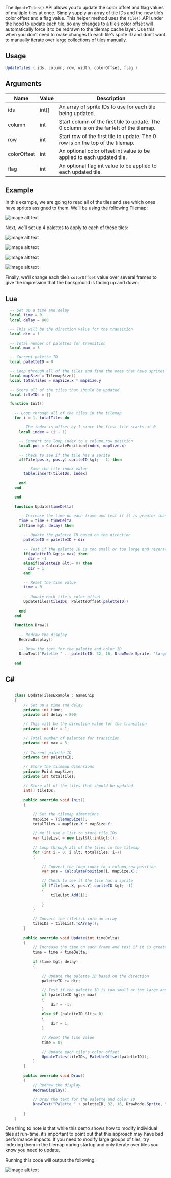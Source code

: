 The `UpdateTiles()` API allows you to update the color offset and flag values of multiple tiles at once. Simply supply an array of tile IDs and the new tile’s color offset and a flag value. This helper method uses the `Tile()` API under the hood to update each tile, so any changes to a tile’s color offset will automatically force it to be redrawn to the tilemap cache layer. Use this when you don’t need to make changes to each tile’s sprite ID and don’t want to manually iterate over large collections of tiles manually.

## Usage

```csharp
UpdateTiles ( ids, column, row, width, colorOffset, flag )
```

## Arguments

| Name        | Value   | Description                                                                                 |
|-------------|---------|---------------------------------------------------------------------------------------------|
| ids         | int\[\] | An array of sprite IDs to use for each tile being updated\.                                 |
| column      | int     | Start column of the first tile to update\. The 0 column is on the far left of the tilemap\. |
| row         | int     | Start row of the first tile to update\. The 0 row is on the top of the tilemap\.            |
| colorOffset | int     | An optional color offset int value to be applied to each updated tile\.                     |
| flag        | int     | An optional flag int value to be applied to each updated tile\.                             |

## Example

In this example, we are going to read all of the tiles and see which ones have sprites assigned to them. We’ll be using the following Tilemap:

![image alt text](images/UpdateTiles_image_0.png)

Next, we’ll set up 4 palettes to apply to each of these tiles:

![image alt text](images/UpdateTiles_image_1.png)

![image alt text](images/UpdateTiles_image_2.png)

![image alt text](images/UpdateTiles_image_3.png)

![image alt text](images/UpdateTiles_image_4.png)

Finally, we’ll change each tile’s `colorOffset` value over several frames to give the impression that the background is fading up and down:



## Lua

```lua
  -- Set up a time and delay
  local time = 0
  local delay = 800

  -- This will be the direction value for the transition
  local dir = 1

  -- Total number of palettes for transition
  local max = 3

  -- Current palette ID
  local paletteID = 0

  -- Loop through all of the tiles and find the ones that have sprites
  local mapSize = TilemapSize()
  local totalTiles = mapSize.x * mapSize.y

  -- Store all of the tiles that should be updated
  local tileIDs = {}

  function Init()

    -- Loop through all of the tiles in the tilemap
    for i = 1, totalTiles do

      -- The index is offset by 1 since the first tile starts at 0
      local index = (i - 1)

      -- Convert the loop index to a column,row position
      local pos = CalculatePosition(index, mapSize.x)

      -- Check to see if the tile has a sprite
      if(Tile(pos.x, pos.y).spriteID &gt; - 1) then

        -- Save the tile index value
        table.insert(tileIDs, index)

      end
    end

	end
    
    function Update(timeDelta)
    
      -- Increase the time on each frame and test if it is greater than the delay
      time = time + timeDelta
      if(time &gt; delay) then
    
        -- Update the palette ID based on the direction
        paletteID = paletteID + dir
    
        -- Test if the palette ID is too small or too large and reverse the direction
        if(paletteID &gt;= max) then
          dir = -1
        elseif(paletteID &lt;= 0) then
          dir = 1
        end
    
        -- Reset the time value
        time = 0
    
        -- Update each tile's color offset
        UpdateTiles(tileIDs, PaletteOffset(paletteID))
    
      end
    end
    
    function Draw()
    
      -- Redraw the display
      RedrawDisplay()
    
      -- Draw the text for the palette and color ID
      DrawText("Palette " .. paletteID, 32, 16, DrawMode.Sprite, "large", 15)
    
    end
```



## C#

```csharp

    class UpdateTilesExample : GameChip
    {
        // Set up a time and delay
        private int time;
        private int delay = 800;
    
        // This will be the direction value for the transition
        private int dir = 1;
    
        // Total number of palettes for transition
        private int max = 3;
    
        // Current palette ID
        private int paletteID;
    
        // Store the tilemap dimensions
        private Point mapSize;
        private int totalTiles;
    
        // Store all of the tiles that should be updated
        int[] tileIDs;
    
        public override void Init()
        {
    
            // Set the tilemap dimensions
            mapSize = TilemapSize();
            totalTiles = mapSize.X * mapSize.Y;
    
            // We'll use a list to store tile IDs
            var tileList = new List&lt;int&gt;();
    
            // Loop through all of the tiles in the tilemap
            for (int i = 0; i &lt; totalTiles; i++)
            {
           
                // Convert the loop index to a column,row position
                var pos = CalculatePosition(i, mapSize.X);
    
                // Check to see if the tile has a sprite
                if (Tile(pos.X, pos.Y).spriteID &gt; -1)
                {
                    tileList.Add(i);
    
                }
            }
    
            // Convert the tileList into an array
            tileIDs = tileList.ToArray();
        }
    
        public override void Update(int timeDelta)
        {
            // Increase the time on each frame and test if it is greater than the delay
            time = time + timeDelta;
    
            if (time &gt; delay)
            {
    
                // Update the palette ID based on the direction
                paletteID += dir;
    
                // Test if the palette ID is too small or too large and reverse the direction
                if (paletteID &gt;= max)
                {
                    dir = -1;
                }
                else if (paletteID &lt;= 0)
                {
                    dir = 1;
                }
    
                // Reset the time value
                time = 0;
    
                // Update each tile's color offset
                UpdateTiles(tileIDs, PaletteOffset(paletteID));
            }
        }
    
        public override void Draw()
        {
            // Redraw the display
            RedrawDisplay();
    
            // Draw the text for the palette and color ID
            DrawText("Palette " + paletteID, 32, 16, DrawMode.Sprite, "large", 15);
    
        }
    }
```




One thing to note is that while this demo shows how to modify individual tiles at run-time, it’s important to point out that this approach may have bad performance impacts. If you need to modify large groups of tiles, try indexing them in the tilemap during startup and only iterate over tiles you know you need to update.

Running this code will output the following:

![image alt text](images/UpdateTilesOutput_image_0.png)


